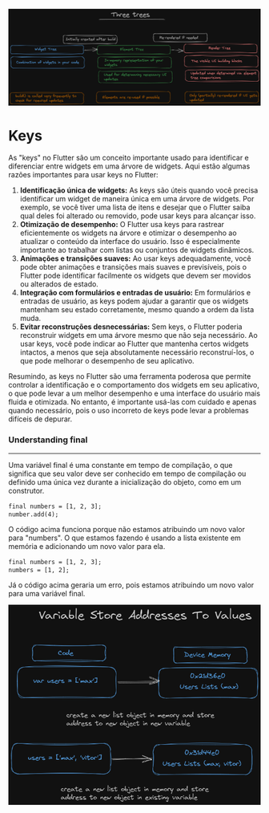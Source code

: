 ![1694896811968](image/README/1694896811968.png)

# Keys

As "keys" no Flutter são um conceito importante usado para identificar e diferenciar entre widgets em uma árvore de widgets. Aqui estão algumas razões importantes para usar keys no Flutter:

1. **Identificação única de widgets:** As keys são úteis quando você precisa identificar um widget de maneira única em uma árvore de widgets. Por exemplo, se você tiver uma lista de itens e desejar que o Flutter saiba qual deles foi alterado ou removido, pode usar keys para alcançar isso.
2. **Otimização de desempenho:** O Flutter usa keys para rastrear eficientemente os widgets na árvore e otimizar o desempenho ao atualizar o conteúdo da interface do usuário. Isso é especialmente importante ao trabalhar com listas ou conjuntos de widgets dinâmicos.
3. **Animações e transições suaves:** Ao usar keys adequadamente, você pode obter animações e transições mais suaves e previsíveis, pois o Flutter pode identificar facilmente os widgets que devem ser movidos ou alterados de estado.
4. **Integração com formulários e entradas de usuário:** Em formulários e entradas de usuário, as keys podem ajudar a garantir que os widgets mantenham seu estado corretamente, mesmo quando a ordem da lista muda.
5. **Evitar reconstruções desnecessárias:** Sem keys, o Flutter poderia reconstruir widgets em uma árvore mesmo que não seja necessário. Ao usar keys, você pode indicar ao Flutter que mantenha certos widgets intactos, a menos que seja absolutamente necessário reconstruí-los, o que pode melhorar o desempenho de seu aplicativo.

Resumindo, as keys no Flutter são uma ferramenta poderosa que permite controlar a identificação e o comportamento dos widgets em seu aplicativo, o que pode levar a um melhor desempenho e uma interface do usuário mais fluida e otimizada. No entanto, é importante usá-las com cuidado e apenas quando necessário, pois o uso incorreto de keys pode levar a problemas difíceis de depurar.

### Understanding final

---

Uma variável final é uma constante em tempo de compilação, o que significa que seu valor deve ser conhecido em tempo de compilação ou definido uma única vez durante a inicialização do objeto, como em um construtor.

```
final numbers = [1, 2, 3];
number.add(4);
```

O código acima funciona porque não estamos atribuindo um novo valor para "numbers". O que estamos fazendo é usando a lista existente em memória e adicionando um novo valor para ela.

```
final numbers = [1, 2, 3];
numbers = [1, 2];
```

Já o código acima geraria um erro, pois estamos atribuindo um novo valor para uma variável final.

![1694901102711](image/README/1694901102711.png)
